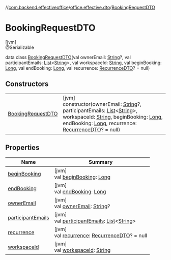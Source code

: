 //[com.backend.effectiveoffice](../../../index.md)/[office.effective.dto](../index.md)/[BookingRequestDTO](index.md)

# BookingRequestDTO

[jvm]\
@Serializable

data class [BookingRequestDTO](index.md)(val ownerEmail: [String](https://kotlinlang.org/api/latest/jvm/stdlib/kotlin/-string/index.html)?, val participantEmails: [List](https://kotlinlang.org/api/latest/jvm/stdlib/kotlin.collections/-list/index.html)&lt;[String](https://kotlinlang.org/api/latest/jvm/stdlib/kotlin/-string/index.html)&gt;, val workspaceId: [String](https://kotlinlang.org/api/latest/jvm/stdlib/kotlin/-string/index.html), val beginBooking: [Long](https://kotlinlang.org/api/latest/jvm/stdlib/kotlin/-long/index.html), val endBooking: [Long](https://kotlinlang.org/api/latest/jvm/stdlib/kotlin/-long/index.html), val recurrence: [RecurrenceDTO](../../model/-recurrence-d-t-o/index.md)? = null)

## Constructors

| | |
|---|---|
| [BookingRequestDTO](-booking-request-d-t-o.md) | [jvm]<br>constructor(ownerEmail: [String](https://kotlinlang.org/api/latest/jvm/stdlib/kotlin/-string/index.html)?, participantEmails: [List](https://kotlinlang.org/api/latest/jvm/stdlib/kotlin.collections/-list/index.html)&lt;[String](https://kotlinlang.org/api/latest/jvm/stdlib/kotlin/-string/index.html)&gt;, workspaceId: [String](https://kotlinlang.org/api/latest/jvm/stdlib/kotlin/-string/index.html), beginBooking: [Long](https://kotlinlang.org/api/latest/jvm/stdlib/kotlin/-long/index.html), endBooking: [Long](https://kotlinlang.org/api/latest/jvm/stdlib/kotlin/-long/index.html), recurrence: [RecurrenceDTO](../../model/-recurrence-d-t-o/index.md)? = null) |

## Properties

| Name | Summary |
|---|---|
| [beginBooking](begin-booking.md) | [jvm]<br>val [beginBooking](begin-booking.md): [Long](https://kotlinlang.org/api/latest/jvm/stdlib/kotlin/-long/index.html) |
| [endBooking](end-booking.md) | [jvm]<br>val [endBooking](end-booking.md): [Long](https://kotlinlang.org/api/latest/jvm/stdlib/kotlin/-long/index.html) |
| [ownerEmail](owner-email.md) | [jvm]<br>val [ownerEmail](owner-email.md): [String](https://kotlinlang.org/api/latest/jvm/stdlib/kotlin/-string/index.html)? |
| [participantEmails](participant-emails.md) | [jvm]<br>val [participantEmails](participant-emails.md): [List](https://kotlinlang.org/api/latest/jvm/stdlib/kotlin.collections/-list/index.html)&lt;[String](https://kotlinlang.org/api/latest/jvm/stdlib/kotlin/-string/index.html)&gt; |
| [recurrence](recurrence.md) | [jvm]<br>val [recurrence](recurrence.md): [RecurrenceDTO](../../model/-recurrence-d-t-o/index.md)? = null |
| [workspaceId](workspace-id.md) | [jvm]<br>val [workspaceId](workspace-id.md): [String](https://kotlinlang.org/api/latest/jvm/stdlib/kotlin/-string/index.html) |
